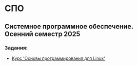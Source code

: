 # СПО

## Системное программное обеспечение. Осенний семестр 2025

### Задания:

- [Курс 'Основы программирования для Linux'](./linux-programming-basics)
